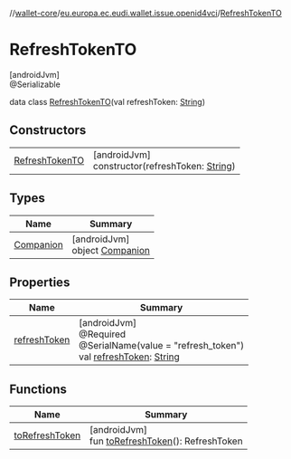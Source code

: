 //[wallet-core](../../../index.md)/[eu.europa.ec.eudi.wallet.issue.openid4vci](../index.md)/[RefreshTokenTO](index.md)

# RefreshTokenTO

[androidJvm]\
@Serializable

data class [RefreshTokenTO](index.md)(val refreshToken: [String](https://kotlinlang.org/api/latest/jvm/stdlib/kotlin/-string/index.html))

## Constructors

| | |
|---|---|
| [RefreshTokenTO](-refresh-token-t-o.md) | [androidJvm]<br>constructor(refreshToken: [String](https://kotlinlang.org/api/latest/jvm/stdlib/kotlin/-string/index.html)) |

## Types

| Name | Summary |
|---|---|
| [Companion](-companion/index.md) | [androidJvm]<br>object [Companion](-companion/index.md) |

## Properties

| Name | Summary |
|---|---|
| [refreshToken](refresh-token.md) | [androidJvm]<br>@Required<br>@SerialName(value = &quot;refresh_token&quot;)<br>val [refreshToken](refresh-token.md): [String](https://kotlinlang.org/api/latest/jvm/stdlib/kotlin/-string/index.html) |

## Functions

| Name | Summary |
|---|---|
| [toRefreshToken](to-refresh-token.md) | [androidJvm]<br>fun [toRefreshToken](to-refresh-token.md)(): RefreshToken |
